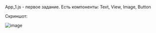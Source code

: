 App_1.js - первое задание. Есть компоненты: Text, View, Image, Button

Скриншот:


![image](https://user-images.githubusercontent.com/68331365/158899068-e67bcd1e-8026-4533-b647-ec1affefe3b9.png)
